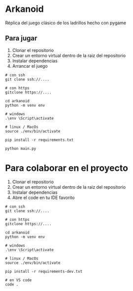 # Arkanoid

Réplica del juego clásico de los ladrillos hecho con pygame

## Para jugar

1. Clonar el repositorio
2. Crear un entorno virtual dentro de la raiz del repositorio
3. Instalar dependencias
4. Arrancar el juego

````
# con ssh
git clone ssh://....

# con https
gitclone https://....

cd arkanoid
python -m venv env

# windows
.\env \Script\activate

# linux / MacOs
source ./env/bin/activate

pip install -r requirements.txt

python main.py
````

# Para colaborar en el proyecto

1. Clonar el repositorio
2. Crear un entorno virtual dentro de la raiz del repositorio
3. Instalar dependencias
4. Abre el code en tu IDE favorito

````
# con ssh
git clone ssh://....

# con https
gitclone https://....

cd arkanoid
python -m venv env

# windows
.\env \Script\activate

# linux / MacOs
source ./env/bin/activate

pip install -r requirements-dev.txt

# en VS code
code .
````